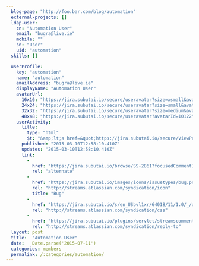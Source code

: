 ```yaml
---
  blog-page: "http://foo.bar.com/blog/automation"
  external-projects: []
  ldap-user: 
    cn: "Automation User"
    email: "bugra@live.ie"
    mobile: ""
    sn: "User"
    uid: "automation"
  skills: []

  userProfile: 
    key: "automation"
    name: "automation"
    emailAddress: "bugra@live.ie"
    displayName: "Automation User"
    avatarUrl: 
      16x16: "https://jira.subutai.io/secure/useravatar?size=xsmall&avatarId=10122"
      24x24: "https://jira.subutai.io/secure/useravatar?size=small&avatarId=10122"
      32x32: "https://jira.subutai.io/secure/useravatar?size=medium&avatarId=10122"
      48x48: "https://jira.subutai.io/secure/useravatar?avatarId=10122"
    userActivity: 
      title: 
        type: "html"
        $t: "&amp;lt;a href=&quot;https://jira.subutai.io/secure/ViewProfile.jspa?name=automation&quot; class=&quot;activity-item-user activity-item-author&quot;&amp;gt;Automation User&amp;lt;/a&amp;gt; commented on &amp;lt;a href=&quot;https://jira.subutai.io/browse/SS-2861&quot;&amp;gt;SS-2861 - test automation for hadoop&amp;lt;/a&amp;gt;"
      published: "2015-03-10T12:58:10.410Z"
      updates: "2015-03-10T12:58:10.410Z"
      link: 
        - 
          href: "https://jira.subutai.io/browse/SS-2861?focusedCommentId=15702&page=com.atlassian.jira.plugin.system.issuetabpanels:comment-tabpanel#comment-15702"
          rel: "alternate"
        - 
          href: "https://jira.subutai.io/images/icons/issuetypes/bug.png"
          rel: "http://streams.atlassian.com/syndication/icon"
          title: "Bug"
        - 
          href: "https://jira.subutai.io/s/en_USbvl1xr/64018/11/1.0/_/download/resources/jira.webresources:global-static/wiki-renderer.css"
          rel: "http://streams.atlassian.com/syndication/css"
        - 
          href: "https://jira.subutai.io/plugins/servlet/streamscomments/issues/SS-2861"
          rel: "http://streams.atlassian.com/syndication/reply-to"
  layout: post
  title:  "Automation User"
  date:   Date.parse('2015-07-11')
  categories: members
  permalink: /:categories/automation/
---
```

